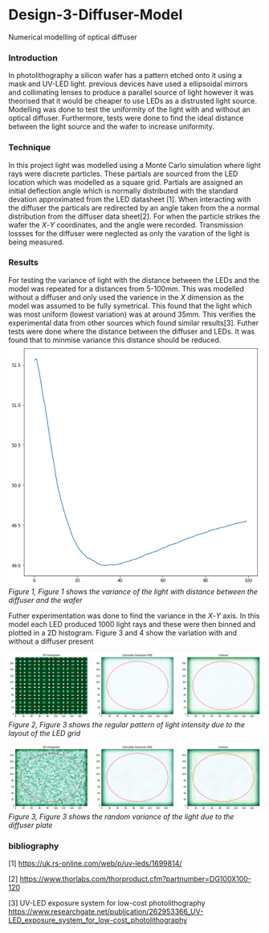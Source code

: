 # Design-3-Diffuser-Model
Numerical modelling of optical diffuser

### Introduction

In photolithography a silicon wafer has a pattern etched onto it using a mask and UV-LED light. 
previous devices have used a ellipsoidal mirrors and collimating lenses to produce a parallel source of light however it was 
theorised that it would be cheaper to use LEDs as a distrusted light source. Modelling was done to test the uniformity of the light with and without an optical diffuser. Furthermore, tests were done to find the ideal distance between the light source and the wafer to increase uniformity.

### Technique

In this project light was modelled using a Monte Carlo simulation where light rays were discrete particles. These partials are sourced from the LED location which was modelled as a square grid. Partials are assigned an initial deflection angle which is normally distributed with the standard devation approximated from the LED datasheet [1]. When interacting with the diffuser the particals are redirected by an angle taken from the a normal distribution from the diffuser data sheet[2]. For when the particle strikes the wafer the *X*-*Y* coordinates, and the angle were recorded. Transmission lossses for the diffuser were neglected as only the varation of the light is being measured.

### Results

For testing the variance of light with the distance between the LEDs and the model was repeated for a distances from 5-100mm. This was modelled without a diffuser and only used the varience in the *X* dimension as the model was assumed to be fully symetrical. This found that the light which was most uniform (lowest variation) was at around 35mm. This verifies the experimental data from other sources which found similar results[3]. Futher tests were done where the distance between the diffuser and LEDs. It was found that to minmise variance this distance should be reduced. 
![Figure 1](https://github.com/evansutcliffe/Design-3-Diffuser-Model/blob/master/distance%20calc.png)
*Figure 1, Figure 1 shows the variance of the light with distance between the diffuser and the wafer* 

Futher experimentation was done to find the variance in the *X*-*Y* axis. In this model each LED produced 1000 light rays and these were then binned and plotted in a 2D histogram. Figure 3 and 4 show the variation with and without a diffuser present 


![Figure 2](https://github.com/evansutcliffe/Design-3-Diffuser-Model/blob/master/no_diffuser_circle.png)
*Figure 2, Figure 3 shows the regular pattern of light intensity due to the layout of the LED grid* 

![Figure 3](https://github.com/evansutcliffe/Design-3-Diffuser-Model/blob/master/diffuser_circle.png)
*Figure 3, Figure 3 shows the random variance of the light due to the diffuser plate* 



### bibliography

[1] https://uk.rs-online.com/web/p/uv-leds/1699814/

[2] https://www.thorlabs.com/thorproduct.cfm?partnumber=DG100X100-120

[3] UV-LED exposure system for low-cost photolithography https://www.researchgate.net/publication/262953366_UV-LED_exposure_system_for_low-cost_photolithography

